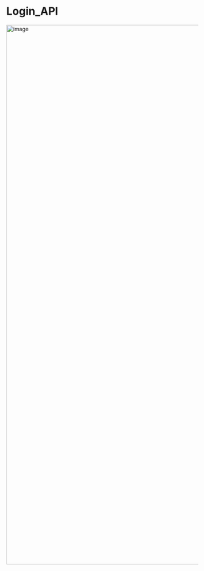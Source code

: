 # Login_API

<img width="1412" alt="image" src="https://github.com/KittyPark/Login_API/assets/71093890/76fdd8b4-19a5-4a5f-92cc-88281f3eea33">
